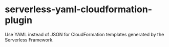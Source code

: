 # serverless-yaml-cloudformation-plugin

Use YAML instead of JSON for CloudFormation templates generated by the Serverless Framework.
